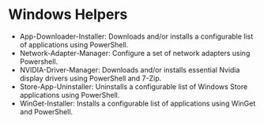 # Windows Helpers

- App-Downloader-Installer: Downloads and/or installs a configurable list of applications using PowerShell.
- Network-Adapter-Manager: Configure a set of network adapters using Powershell.
- NVIDIA-Driver-Manager: Downloads and/or installs essential Nvidia display drivers using PowerShell and 7-Zip.
- Store-App-Uninstaller: Uninstalls a configurable list of Windows Store applications using PowerShell.
- WinGet-Installer: Installs a configurable list of applications using WinGet and PowerShell.
